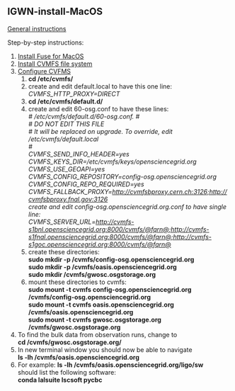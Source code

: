 ## IGWN-install-MacOS

[General instructions](https://computing.docs.ligo.org/conda/)

Step-by-step instructions:

1. [Install Fuse for MacOS](https://osxfuse.github.io/)
2. [Install CVMFS file system](https://ecsft.cern.ch/dist/cvmfs/cvmfs-2.3.5/cvmfs-2.3.5.pkg)
3. [Configure CVFMS](https://www.gw-openscience.org/cvmfs/)
   1. **cd /etc/cvmfs/**
   2. create and edit default.local to have this one line:  
   *CVMFS_HTTP_PROXY=DIRECT*
   3. **cd /etc/cvmfs/default.d/**
   4. create and edit 60-osg.conf to have these lines:  
 *\# /etc/cvmfs/default.d/60-osg.conf. 
 \#  
 \# DO NOT EDIT THIS FILE  
 \# It will be replaced on upgrade. To override, edit /etc/cvmfs/default.local  
 \#  
 CVMFS_SEND_INFO_HEADER=yes  
 CVMFS_KEYS_DIR=/etc/cvmfs/keys/opensciencegrid.org  
 CVMFS_USE_GEOAPI=yes  
 CVMFS_CONFIG_REPOSITORY=config-osg.opensciencegrid.org   
 CVMFS_CONFIG_REPO_REQUIRED=yes  
 CVMFS_FALLBACK_PROXY=http://cvmfsbproxy.cern.ch:3126;http://cvmfsbproxy.fnal.gov:3126  
 create and edit config-osg.opensciencegrid.org.conf to have single line:  
 CVMFS_SERVER_URL=http://cvmfs-s1bnl.opensciencegrid.org:8000/cvmfs/@fqrn@;http://cvmfs-s1fnal.opensciencegrid.org:8000/cvmfs/@fqrn@;http://cvmfs-s1goc.opensciencegrid.org:8000/cvmfs/@fqrn@*  
   5. create these directories:  
   **sudo mkdir -p /cvmfs/config-osg.opensciencegrid.org**  
   **sudo mkdir -p /cvmfs/oasis.opensciencegrid.org**  
   **sudo mkdir /cvmfs/gwosc.osgstorage.org**
   6. mount these directories to cvmfs:  
   **sudo mount -t cvmfs config-osg.opensciencegrid.org /cvmfs/config-osg.opensciencegrid.org**  
   **sudo mount -t cvmfs oasis.opensciencegrid.org /cvmfs/oasis.opensciencegrid.org**  
   **sudo mount -t cvmfs gwosc.osgstorage.org /cvmfs/gwosc.osgstorage.org**   
4. To find the bulk data from observation runs, change to    
   **cd /cvmfs/gwosc.osgstorage.org/**
5. In new terminal window you should now be able to navigate   
   **ls -lh /cvmfs/oasis.opensciencegrid.org**
6. For example: 
   **ls -lh /cvmfs/oasis.opensciencegrid.org/ligo/sw**  
   should list the following software:  
   **conda  lalsuite  lscsoft  pycbc**  
   
   
   
   
